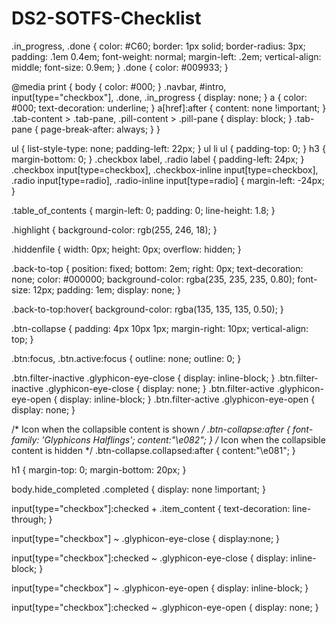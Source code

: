 # DS2-SOTFS-Checklist
.in_progress,
.done {
  color: #C60;
  border: 1px solid;
  border-radius: 3px;
  padding: .1em 0.4em;
  font-weight: normal;
  margin-left: .2em;
  vertical-align: middle;
  font-size: 0.9em;
}
.done { color: #009933; }

@media print {
    body { color: #000; }
    .navbar, #intro, input[type="checkbox"], .done, .in_progress { display: none; }
    a { color: #000; text-decoration: underline; }
    a[href]:after { content: none !important; }
    .tab-content > .tab-pane, .pill-content > .pill-pane { display: block; }
    .tab-pane { page-break-after: always; }
}

ul {
  list-style-type: none;
	padding-left: 22px;
}
ul li ul {
  padding-top: 0;
}
h3 {
  margin-bottom: 0;
}
.checkbox label,
.radio label {
  padding-left: 24px;
}
.checkbox input[type=checkbox],
.checkbox-inline input[type=checkbox],
.radio input[type=radio],
.radio-inline input[type=radio] {
  margin-left: -24px;
}

.table_of_contents {
  margin-left: 0;
  padding: 0;
  line-height: 1.8;
}

.highlight {
    background-color: rgb(255, 246, 18);
}

.hiddenfile {
 width: 0px;
 height: 0px;
 overflow: hidden;
}

.back-to-top {
	position: fixed;
	bottom: 2em;
	right: 0px;
	text-decoration: none;
	color: #000000;
	background-color: rgba(235, 235, 235, 0.80);
	font-size: 12px;
	padding: 1em;
	display: none;
}

.back-to-top:hover{
	background-color: rgba(135, 135, 135, 0.50);
}

.btn-collapse {
  padding: 4px 10px 1px;
  margin-right: 10px;
  vertical-align: top;
}

.btn:focus, .btn.active:focus {
    outline: none;
    outline: 0;
}

.btn.filter-inactive .glyphicon-eye-close {
display: inline-block;
}
.btn.filter-inactive .glyphicon-eye-close {
display: none;
}
.btn.filter-active .glyphicon-eye-open {
display: inline-block;
}
.btn.filter-active .glyphicon-eye-open {
display: none;
}

/* Icon when the collapsible content is shown */
.btn-collapse:after {
  font-family: 'Glyphicons Halflings';
  content:"\e082";
}
/* Icon when the collapsible content is hidden */
.btn-collapse.collapsed:after {
  content:"\e081";
}

h1 {
  margin-top: 0;
  margin-bottom: 20px;
}

body.hide_completed .completed {
  display: none !important;
}

input[type="checkbox"]:checked + .item_content {
  text-decoration: line-through;
}

input[type="checkbox"] ~ .glyphicon-eye-close { display:none; }

input[type="checkbox"]:checked ~ .glyphicon-eye-close { display: inline-block; }

input[type="checkbox"] ~ .glyphicon-eye-open { display: inline-block; }

input[type="checkbox"]:checked ~ .glyphicon-eye-open { display: none; }
